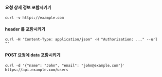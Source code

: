 
####  요청 상세 정보 포함시키기

```
curl -v https://example.com
```

#### header 를 포함시키기

```
curl -H "Content-Type: application/json" -H "Authorization: ..." --url ""
```


#### POST 요청에 data 포함시키기

```
curl -d '{"name": "John", "email": "john@example.com"}' https://api.example.com/users
```